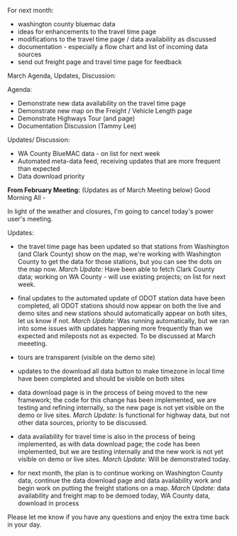 For next month:
- washington county bluemac data
- ideas for enhancements to the travel time page
- modifications to the travel time page / data availability as discussed
- documentation - especially a flow chart and list of incoming data sources
- send out freight page and travel time page for feedback



March Agenda, Updates, Discussion:

Agenda:
- Demonstrate new data availability on the travel time page
- Demonstrate new map on the Freight / Vehicle Length page
- Demonstrate Highways Tour (and page)
- Documentation Discussion (Tammy Lee)

Updates/ Discussion:
- WA County BlueMAC data - on list for next week
- Automated meta-data feed, receiving updates that are more frequent than expected
- Data download priority 



**From February Meeting:**
(Updates as of March Meeting below)
Good Morning All -

In light of the weather and closures, I'm going to cancel today's power user's meeting. 

Updates: 
- the travel time page has been updated so that stations from Washington (and Clark County) show on the map, we're working with Washington County to get the data for those stations, but you can see the dots on the map now. _March Update:_ Have been able to fetch Clark County data; working on WA County - will use existing projects; on list for next week.

- final updates to the automated update of ODOT station data have been completed, all ODOT stations should now appear on both the live and demo sites and new stations should automatically appear on both sites, let us know if not. _March Update:_ Was running automatically, but we ran into some issues with updates happening more frequently than we expected and mileposts not as expected. To be discussed at March meeeting.

- tours are transparent (visible on the demo site)

- updates to the download all data button to make timezone in local time have been completed and should be visible on both sites 

- data download page is in the process of being moved to the new framework; the code for this change has been implemented, we are testing and refining internally, so the new page is not yet visible on the demo or live sites. _March Update:_ Is functional for highway data, but not other data sources, priority to be discussed.

- data availability for travel time is also in the process of being implemented, as with data download page; the code has been implemented, but we are testing internally and the new work is not yet visible on demo or live sites. _March Update:_ Will be demonstrated today.

- for next month, the plan is to continue working on Washington County data, continue the data download page and data availability work and begin work on putting the freight stations on a map. _March Update:_ data availability and freight map to be demoed today, WA County data, download in process

Please let me know if you have any questions and enjoy the extra time back in your day.


